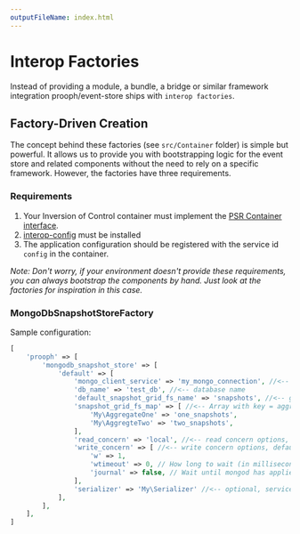 ```yaml
---
outputFileName: index.html
---
```


# Interop Factories

Instead of providing a module, a bundle, a bridge or similar framework integration prooph/event-store ships with `interop factories`.

## Factory-Driven Creation

The concept behind these factories (see `src/Container` folder) is simple but powerful. It allows us to provide you with bootstrapping logic for the event store and related components
without the need to rely on a specific framework. However, the factories have three requirements.

### Requirements

1. Your Inversion of Control container must implement the [PSR Container interface](https://github.com/php-fig/container).
2. [interop-config](https://github.com/sandrokeil/interop-config) must be installed
3. The application configuration should be registered with the service id `config` in the container.

*Note: Don't worry, if your environment doesn't provide these requirements, you can
always bootstrap the components by hand. Just look at the factories for inspiration in this case.*

### MongoDbSnapshotStoreFactory

Sample configuration:

```php
[
    'prooph' => [
        'mongodb_snapshot_store' => [
            'default' => [
                'mongo_client_service' => 'my_mongo_connection', //<-- service name of your mongo client
                'db_name' => 'test_db', //<-- database name
                'default_snapshot_grid_fs_name' => 'snapshots', //<-- grid fs name of your snapshots, defaults to `snapshots`
                'snapshot_grid_fs_map' => [ //<-- Array with key = aggregate type, value = snapshot grid fs name, defaults to empty array
                    'My\AggregateOne' => 'one_snapshots',
                    'My\AggregteTwo' => 'two_snapshots',
                ],
                'read_concern' => 'local', //<-- read concern options, defaults to `local`,
                'write_concern' => [ //<-- write concern options, default listed below
                    'w' => 1,
                    'wtimeout' => 0, // How long to wait (in milliseconds) for secondaries before failing.
                    'journal' => false, // Wait until mongod has applied the write to the journal.
                ],
                'serializer' => 'My\Serializer' //<-- optional, service name of a custom serializer
            ],
        ],
    ],
]
```
